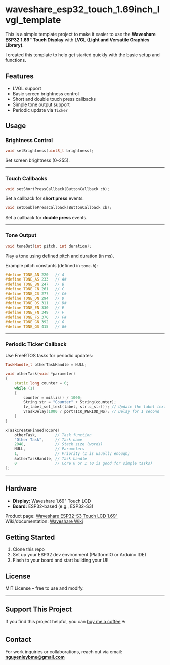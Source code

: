 # waveshare_esp32_touch_1.69inch_lvgl_template

This is a simple template project to make it easier to use the **Waveshare ESP32 1.69" Touch Display** with **LVGL (Light and Versatile Graphics Library)**.

I created this template to help get started quickly with the basic setup and functions.

## Features

- LVGL support
- Basic screen brightness control
- Short and double touch press callbacks
- Simple tone output support
- Periodic update via `Ticker`

## Usage

### Brightness Control

```cpp
void setBrightness(uint8_t brightness);
```
Set screen brightness (0–255).

---

### Touch Callbacks

```cpp
void setShortPressCallback(ButtonCallback cb);
```
Set a callback for **short press** events.

```cpp
void setDoublePressCallback(ButtonCallback cb);
```
Set a callback for **double press** events.

---

### Tone Output

```cpp
void toneOut(int pitch, int duration);
```
Play a tone using defined pitch and duration (in ms).

Example pitch constants (defined in `tone.h`):
```cpp
#define TONE_AN 220   // A
#define TONE_AS 233   // A#
#define TONE_BN 247   // B
#define TONE_CN 261   // C
#define TONE_CS 277   // C#
#define TONE_DN 294   // D
#define TONE_DS 311   // D#
#define TONE_EN 330   // E
#define TONE_FN 349   // F
#define TONE_FS 370   // F#
#define TONE_GN 392   // G
#define TONE_GS 415   // G#
```

---

### Periodic Ticker Callback

Use FreeRTOS tasks for periodic updates:

```cpp
TaskHandle_t otherTaskHandle = NULL;

void otherTask(void *parameter)
{
    static long counter = 0;
    while (1)
    {
        counter = millis() / 1000;
        String str = "Counter" + String(counter);
        lv_label_set_text(label, str.c_str()); // Update the label text
        vTaskDelay(1000 / portTICK_PERIOD_MS); // Delay for 1 second
    }
}

xTaskCreatePinnedToCore(
    otherTask,        // Task function
    "Other Task",     // Task name
    2048,             // Stack size (words)
    NULL,             // Parameters
    1,                // Priority (1 is usually enough)
    &otherTaskHandle, // Task handle
    0                 // Core 0 or 1 (0 is good for simple tasks)
);

```

---

## Hardware

- **Display:** Waveshare 1.69" Touch LCD
- **Board:** ESP32-based (e.g., ESP32-S3)

Product page: [Waveshare ESP32-S3 Touch LCD 1.69"](https://www.waveshare.com/product/esp32-s3-touch-lcd-1.69.htm)  
Wiki/documentation: [Waveshare Wiki](https://www.waveshare.com/wiki/ESP32-S3-Touch-LCD-1.69)

## Getting Started

1. Clone this repo  
2. Set up your ESP32 dev environment (PlatformIO or Arduino IDE)  
3. Flash to your board and start building your UI!

## License

MIT License – free to use and modify.

---

## Support This Project

If you find this project helpful, you can [buy me a coffee](https://www.paypal.com/paypalme/ley995) ☕

## Contact

For work inquiries or collaborations, reach out via email: **nguyenleybme@gmail.com**

